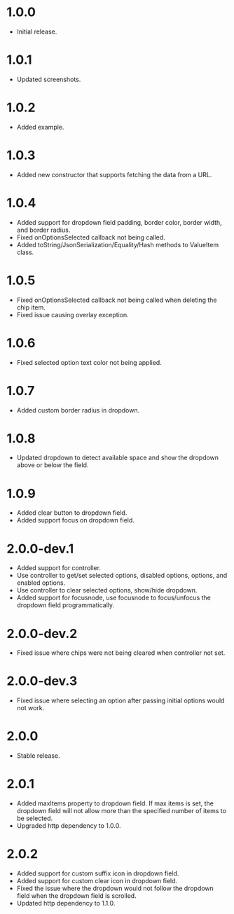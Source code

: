 # 1.0.0

- Initial release.

# 1.0.1

- Updated screenshots.

# 1.0.2

- Added example.

# 1.0.3

- Added new constructor that supports fetching the data from a URL.

# 1.0.4

- Added support for dropdown field padding, border color, border width, and border radius.
- Fixed onOptionsSelected callback not being called.
- Added toString/JsonSerialization/Equality/Hash methods to ValueItem class.

# 1.0.5

- Fixed onOptionsSelected callback not being called when deleting the chip item.
- Fixed issue causing overlay exception.

# 1.0.6

- Fixed selected option text color not being applied.

# 1.0.7

- Added custom border radius in dropdown.

# 1.0.8

- Updated dropdown to detect available space and show the dropdown above or below the field.

# 1.0.9

- Added clear button to dropdown field.
- Added support focus on dropdown field.

# 2.0.0-dev.1

- Added support for controller.
- Use controller to get/set selected options, disabled options, options, and enabled options.
- Use controller to clear selected options, show/hide dropdown.
- Added support for focusnode, use focusnode to focus/unfocus the dropdown field programmatically.

# 2.0.0-dev.2

- Fixed issue where chips were not being cleared when controller not set.

# 2.0.0-dev.3

- Fixed issue where selecting an option after passing initial options would not work.

# 2.0.0

- Stable release.

# 2.0.1

- Added maxItems property to dropdown field. If max items is set, the dropdown field will not allow more than the specified number of items to be selected.
- Upgraded http dependency to 1.0.0.

# 2.0.2

- Added support for custom suffix icon in dropdown field.
- Added support for custom clear icon in dropdown field.
- Fixed the issue where the dropdown would not follow the dropdown field when the dropdown field is scrolled.
- Updated http dependency to 1.1.0.